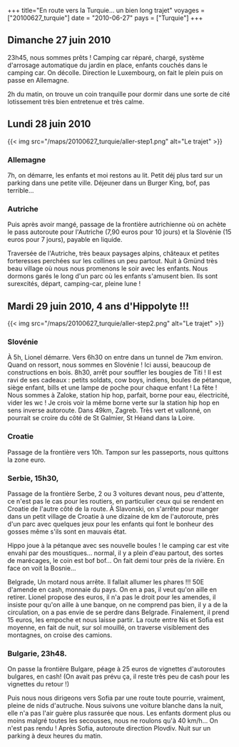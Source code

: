 +++
title="En route vers la Turquie... un bien long trajet"
voyages = ["20100627_turquie"]
date = "2010-06-27"
pays = ["Turquie"]
+++

## Dimanche 27 juin 2010

23h45, nous sommes prêts ! Camping car réparé, chargé, système d'arrosage automatique du jardin en place, enfants couchés dans le camping car. On décolle. Direction le Luxembourg, on fait le plein puis on passe en Allemagne.

2h du matin, on trouve un coin tranquille pour dormir dans une sorte de cité lotissement très bien entretenue et très calme.

## Lundi 28 juin 2010

{{< img src="/maps/20100627_turquie/aller-step1.png" alt="Le trajet" >}}

### Allemagne

7h, on démarre, les enfants et moi restons au lit. Petit déj plus tard sur un parking dans une petite ville. Déjeuner dans un Burger King, bof, pas terrible...

### Autriche 

Puis après avoir mangé, passage de la frontière autrichienne où on achète le pass autoroute pour l'Autriche (7,90 euros pour 10 jours) et la Slovénie (15 euros pour 7 jours), payable en liquide.

Traversée de l'Autriche, très beaux paysages alpins, châteaux et petites forteresses perchées sur les collines un peu partout. Nuit à Gmünd très beau village où nous nous promenons le soir avec les enfants. Nous dormons garés le long d'un parc où les enfants s'amusent bien. Ils sont surexcités, départ, camping-car, pleine lune !



## Mardi 29 juin 2010, 4 ans d'Hippolyte !!!

{{< img src="/maps/20100627_turquie/aller-step2.png" alt="Le trajet" >}}

### Slovénie

À 5h, Lionel démarre. Vers 6h30 on entre dans un tunnel de 7km environ. Quand on ressort, nous sommes en Slovénie ! Ici aussi, beaucoup de constructions en bois.
8h30, arrêt pour souffler les bougies de Titi ! Il est ravi de ses cadeaux : petits soldats, cow boys, indiens, boules de pétanque, siège enfant, bills et une lampe de poche pour chaque enfant ! La fête !
Nous sommes à Zaloke, station hip hop, parfait, borne pour eau, électricité, vider les wc ! Je crois voir la même borne verte sur la station hip hop en sens inverse autoroute.
Dans 49km, Zagreb. Très vert et vallonné, on pourrait se croire du côté de St Galmier, St Héand dans la Loire.


### Croatie

Passage de la frontière vers 10h. Tampon sur les passeports, nous quittons la zone euro.

### Serbie, 15h30,

Passage de la frontière Serbe, 2 ou 3 voitures devant nous, peu d'attente, ce n'est pas le cas pour les routiers, en particulier ceux qui se rendent en Croatie de l'autre côté de la route.
À Slavonski, on s'arrête pour manger dans un petit village de Croatie à une dizaine de km de l'autoroute, près d'un parc avec quelques jeux pour les enfants qui font le bonheur des gosses même s'ils sont en mauvais état.

Hippo joue à la pétanque avec ses nouvelle boules ! le camping car est vite envahi par des moustiques... normal, il y a plein d'eau partout, des sortes de marécages, le coin est bof bof...
On fait demi tour près de la rivière. En face on voit la Bosnie...

Belgrade, Un motard nous arrête. Il fallait allumer les phares !!! 50E d'amende en cash, monnaie du pays. On en a pas, il veut qu'on aille en retirer. Lionel propose des euros, il n'a pas le droit pour les amendes, il insiste pour qu'on aille à une banque, on ne comprend pas bien, il y a de la circulation, on  a pas envie de se perdre dans Belgrade. Finalement, il prend 15 euros, les empoche et nous laisse partir.
La route entre Nis et Sofia est moyenne, en fait de nuit, sur sol mouillé, on traverse visiblement des montagnes, on croise des camions. 


### Bulgarie, 23h48.

On passe la frontière Bulgare, péage à 25 euros de vignettes d'autoroutes bulgares, en cash!
(On avait pas prévu ça, il reste très peu de cash pour les vignettes du retour !) 

Puis nous nous dirigeons vers Sofia par une route toute pourrie, vraiment, pleine de nids d'autruche. Nous suivons une voiture blanche dans la nuit, elle n'a pas l'air guère plus rassurée que nous. Les enfants dorment plus ou moins malgré toutes les secousses, nous ne roulons qu'à 40 km/h... On n'est pas rendu ! Après Sofia, autoroute direction Plovdiv. Nuit sur un parking à deux heures du matin.




